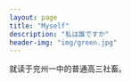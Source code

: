 ```yaml
---
layout: page
title: "Myself"
description: "私は誰ですか"
header-img: "img/green.jpg"
---
```


就读于兖州一中的普通高三社畜。






